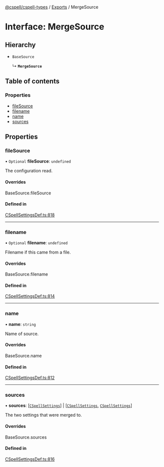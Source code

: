 [@cspell/cspell-types](../README.md) / [Exports](../modules.md) / MergeSource

# Interface: MergeSource

## Hierarchy

- `BaseSource`

  ↳ **`MergeSource`**

## Table of contents

### Properties

- [fileSource](MergeSource.md#filesource)
- [filename](MergeSource.md#filename)
- [name](MergeSource.md#name)
- [sources](MergeSource.md#sources)

## Properties

### fileSource

• `Optional` **fileSource**: `undefined`

The configuration read.

#### Overrides

BaseSource.fileSource

#### Defined in

[CSpellSettingsDef.ts:818](https://github.com/streetsidesoftware/cspell/blob/51d5a71/packages/cspell-types/src/CSpellSettingsDef.ts#L818)

___

### filename

• `Optional` **filename**: `undefined`

Filename if this came from a file.

#### Overrides

BaseSource.filename

#### Defined in

[CSpellSettingsDef.ts:814](https://github.com/streetsidesoftware/cspell/blob/51d5a71/packages/cspell-types/src/CSpellSettingsDef.ts#L814)

___

### name

• **name**: `string`

Name of source.

#### Overrides

BaseSource.name

#### Defined in

[CSpellSettingsDef.ts:812](https://github.com/streetsidesoftware/cspell/blob/51d5a71/packages/cspell-types/src/CSpellSettingsDef.ts#L812)

___

### sources

• **sources**: [[`CSpellSettings`](CSpellSettings.md)] \| [[`CSpellSettings`](CSpellSettings.md), [`CSpellSettings`](CSpellSettings.md)]

The two settings that were merged to.

#### Overrides

BaseSource.sources

#### Defined in

[CSpellSettingsDef.ts:816](https://github.com/streetsidesoftware/cspell/blob/51d5a71/packages/cspell-types/src/CSpellSettingsDef.ts#L816)
